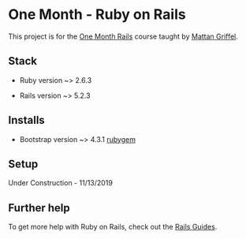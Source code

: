 # One Month - Ruby on Rails

This project is for the [One Month Rails](https://www.onemonth.com/courses/rails) course taught by [Mattan Griffel](https://www.mattangriffel.com).

## Stack

* Ruby version ~> 2.6.3

* Rails version ~> 5.2.3


## Installs
* Bootstrap version ~> 4.3.1 [rubygem](https://github.com/twbs/bootstrap-rubygem/)

## Setup

Under Construction - 11/13/2019

## Further help

To get more help with Ruby on Rails, check out the [Rails Guides](https://guides.rubyonrails.org).
